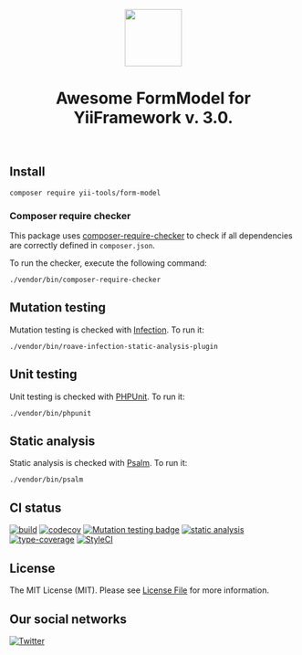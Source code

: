 <p align="center">
    <a href="https://github.com/yii-tools/filament" target="_blank">
        <img src="https://avatars.githubusercontent.com/u/121752654?s=200&v=4" height="100px">
    </a>
    <h1 align="center">Awesome FormModel for YiiFramework v. 3.0.</h1>
    <br>
</p>

## Install

```shell
composer require yii-tools/form-model
```

### Composer require checker

This package uses [composer-require-checker](https://github.com/maglnet/ComposerRequireChecker) to check if all dependencies are correctly defined in `composer.json`.

To run the checker, execute the following command:

```shell
./vendor/bin/composer-require-checker
```

## Mutation testing

Mutation testing is checked with [Infection](https://infection.github.io/). To run it:

```shell
./vendor/bin/roave-infection-static-analysis-plugin
```

## Unit testing

Unit testing is checked with [PHPUnit](https://phpunit.de/). To run it:

```shell
./vendor/bin/phpunit
```

## Static analysis

Static analysis is checked with [Psalm](https://psalm.dev/). To run it:

```shell
./vendor/bin/psalm
```

## CI status

[![build](https://github.com/yii-tools/model/actions/workflows/build.yml/badge.svg)](https://github.com/yii-tools/form-model/actions/workflows/build.yml)
[![codecov](https://codecov.io/gh/yii-tools/form-model/branch/main/graph/badge.svg?token=CEBVCYZNQK)](https://codecov.io/gh/yii-tools/form-model)
[![Mutation testing badge](https://img.shields.io/endpoint?style=flat&url=https%3A%2F%2Fbadge-api.stryker-mutator.io%2Fgithub.com%2Fyii-tools%2Fform-model%2Fmain)](https://dashboard.stryker-mutator.io/reports/github.com/yii-tools/form-model/main)
[![static analysis](https://github.com/yii-tools/form-model/actions/workflows/static.yml/badge.svg)](https://github.com/yii-tools/form-model/actions/workflows/static.yml)
[![type-coverage](https://shepherd.dev/github/yii-tools/form-model/coverage.svg)](https://shepherd.dev/github/yiii-tools/form-model)
[![StyleCI](https://github.styleci.io/repos/592797183/shield?branch=main)](https://github.styleci.io/repos/592797183?branch=main)

## License

The MIT License (MIT). Please see [License File](LICENSE.md) for more information.

## Our social networks

[![Twitter](https://img.shields.io/badge/twitter-follow-1DA1F2?logo=twitter&logoColor=1DA1F2&labelColor=555555?style=flat)](https://twitter.com/Terabytesoftw)
